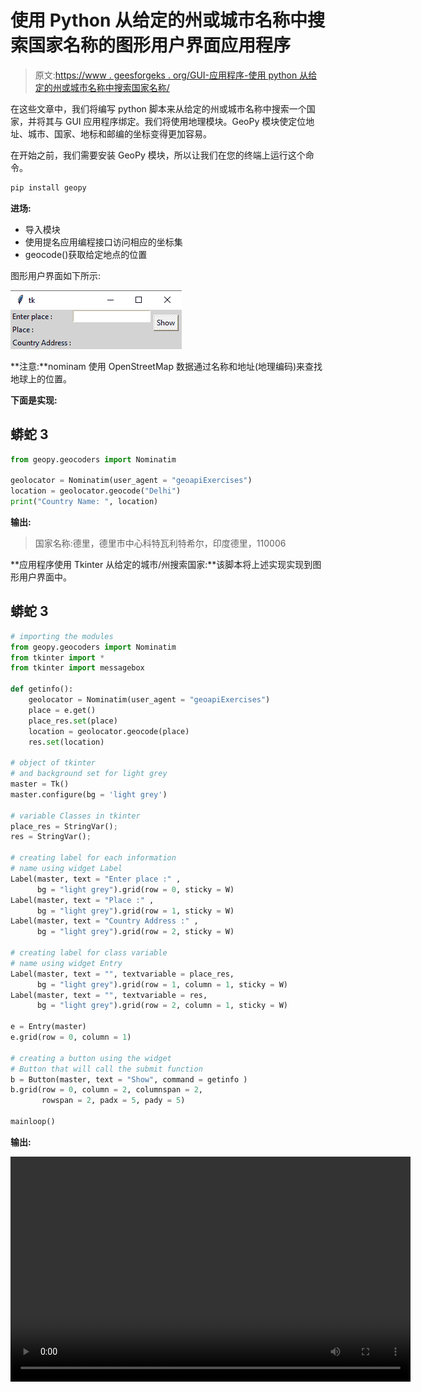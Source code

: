 # 使用 Python 从给定的州或城市名称中搜索国家名称的图形用户界面应用程序

> 原文:[https://www . geesforgeks . org/GUI-应用程序-使用 python 从给定的州或城市名称中搜索国家名称/](https://www.geeksforgeeks.org/gui-application-to-search-a-country-name-from-a-given-state-or-city-name-using-python/)

在这些文章中，我们将编写 python 脚本来从给定的州或城市名称中搜索一个国家，并将其与 GUI 应用程序绑定。我们将使用地理模块。GeoPy 模块使定位地址、城市、国家、地标和邮编的坐标变得更加容易。

在开始之前，我们需要安装 GeoPy 模块，所以让我们在您的终端上运行这个命令。

```py
pip install geopy
```

**进场:**

*   导入模块
*   使用提名应用编程接口访问相应的坐标集
*   geocode()获取给定地点的位置

图形用户界面如下所示:

![](img/34016e5c5d1a95acc0c04f373f1abf24.png)

**注意:**nominam 使用 OpenStreetMap 数据通过名称和地址(地理编码)来查找地球上的位置。

**下面是实现:**

## 蟒蛇 3

```py
from geopy.geocoders import Nominatim

geolocator = Nominatim(user_agent = "geoapiExercises")
location = geolocator.geocode("Delhi")
print("Country Name: ", location)
```

**输出:**

> 国家名称:德里，德里市中心科特瓦利特希尔，印度德里，110006

**应用程序使用 Tkinter 从给定的城市/州搜索国家:**该脚本将上述实现实现到图形用户界面中。

## 蟒蛇 3

```py
# importing the modules
from geopy.geocoders import Nominatim
from tkinter import *
from tkinter import messagebox

def getinfo():
    geolocator = Nominatim(user_agent = "geoapiExercises")
    place = e.get()
    place_res.set(place)
    location = geolocator.geocode(place)
    res.set(location)

# object of tkinter
# and background set for light grey
master = Tk()
master.configure(bg = 'light grey')

# variable Classes in tkinter
place_res = StringVar();
res = StringVar();

# creating label for each information
# name using widget Label
Label(master, text = "Enter place :" ,
      bg = "light grey").grid(row = 0, sticky = W)
Label(master, text = "Place :" ,
      bg = "light grey").grid(row = 1, sticky = W)
Label(master, text = "Country Address :" ,
      bg = "light grey").grid(row = 2, sticky = W)

# creating label for class variable
# name using widget Entry
Label(master, text = "", textvariable = place_res,
      bg = "light grey").grid(row = 1, column = 1, sticky = W)
Label(master, text = "", textvariable = res,
      bg = "light grey").grid(row = 2, column = 1, sticky = W)

e = Entry(master)
e.grid(row = 0, column = 1)

# creating a button using the widget 
# Button that will call the submit function
b = Button(master, text = "Show", command = getinfo )
b.grid(row = 0, column = 2, columnspan = 2,
       rowspan = 2, padx = 5, pady = 5)

mainloop()
```

**输出:**

<video class="wp-video-shortcode" id="video-490432-1" width="640" height="360" preload="metadata" controls=""><source type="video/mp4" src="https://media.geeksforgeeks.org/wp-content/uploads/20210118173723/FreeOnlineScreenRecorderProject7.mp4?_=1">[https://media.geeksforgeeks.org/wp-content/uploads/20210118173723/FreeOnlineScreenRecorderProject7.mp4](https://media.geeksforgeeks.org/wp-content/uploads/20210118173723/FreeOnlineScreenRecorderProject7.mp4)</video>